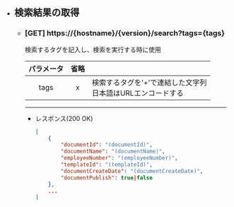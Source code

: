 - ## 検索結果の取得
    - ### [GET] https://{hostname}/{version}/search?tags={tags}
        検索するタグを記入し、検索を実行する時に使用

        | パラメータ | 省略 |  |  
        | :---: | :---: | --- |
        | tags | x | 検索するタグを'+'で連結した文字列<br>日本語はURLエンコードする |
        
        ---
        - レスポンス(200 OK)
            ```json
            [
                {
                    "documentId": "(documentId)",
                    "documentName": "(documentName)",
                    "employeeNumber": "(employeeNumber)",
                    "templateId": "(templateId)",
                    "documentCreateDate": "(documentCreateDate)",
                    "documentPublish": true|false
                },
                ...
            ]
            ```